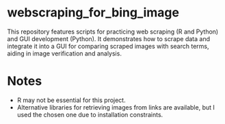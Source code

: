 # webscraping_for_bing_image
This repository features scripts for practicing web scraping (R and Python) and GUI development (Python). It demonstrates how to scrape data and integrate it into a GUI for comparing scraped images with search terms, aiding in image verification and analysis.

# Notes
- R may not be essential for this project.
- Alternative libraries for retrieving images from links are available, but I used the chosen one due to installation constraints.
